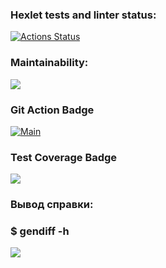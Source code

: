 ### Hexlet tests and linter status:
[![Actions Status](https://github.com/ArtemKaPetrakov/backend-project-46/workflows/hexlet-check/badge.svg)](https://github.com/ArtemKaPetrakov/backend-project-46/actions)

### Maintainability:
<a href="https://codeclimate.com/github/ArtemKaPetrakov/backend-project-46/maintainability"><img src="https://api.codeclimate.com/v1/badges/becfd8170718c27966bb/maintainability" /></a>

### Git Action Badge
[![Main](https://github.com/ArtemKaPetrakov/backend-project-46/actions/workflows/main.yml/badge.svg?branch=main&event=push)](https://github.com/ArtemKaPetrakov/backend-project-46/actions/workflows/main.yml)

### Test Coverage Badge
<a href="https://codeclimate.com/github/ArtemKaPetrakov/backend-project-46/test_coverage"><img src="https://api.codeclimate.com/v1/badges/becfd8170718c27966bb/test_coverage"/></a>

### Вывод справки:

### $ gendiff -h

<a href="https://asciinema.org/a/N03VKaFEdBDAoQP2ixtS1520y" target="_blank"><img src="https://asciinema.org/a/N03VKaFEdBDAoQP2ixtS1520y.svg" /></a>
